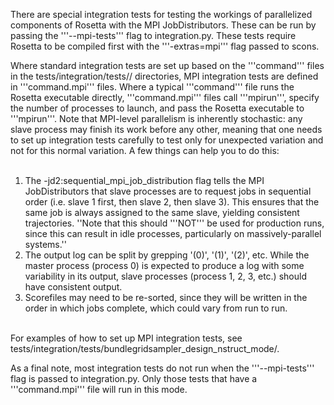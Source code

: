 
There are special integration tests for testing the workings of parallelized components of Rosetta with the MPI JobDistributors.  These can be run by passing the '''--mpi-tests''' flag to integration.py.  These tests require Rosetta to be compiled first with the '''-extras=mpi''' flag passed to scons.

Where standard integration tests are set up based on the '''command''' files in the tests/integration/tests/<testname>/ directories, MPI integration tests are defined in '''command.mpi''' files.  Where a typical '''command''' file runs the Rosetta executable directly, '''command.mpi''' files call '''mpirun''', specify the number of processes to launch, and pass the Rosetta executable to '''mpirun'''.  Note that MPI-level parallelism is inherently stochastic: any slave process may finish its work before any other, meaning that one needs to set up integration tests carefully to test only for unexpected variation and not for this normal variation.  A few things can help you to do this:<br/><br/>

1.  The -jd2:sequential_mpi_job_distribution flag tells the MPI JobDistributors that slave processes are to request jobs in sequential order (i.e. slave 1 first, then slave 2, then slave 3).  This ensures that the same job is always assigned to the same slave, yielding consistent trajectories.  ''Note that this should '''NOT''' be used for production runs, since this can result in idle processes, particularly on massively-parallel systems.''<br/>
2.  The output log can be split by grepping '(0)', '(1)', '(2)', etc.  While the master process (process 0) is expected to produce a log with some variability in its output, slave processes (process 1, 2, 3, etc.) should have consistent output.<br/>
3.  Scorefiles may need to be re-sorted, since they will be written in the order in which jobs complete, which could vary from run to run.<br/><br/>

For examples of how to set up MPI integration tests, see tests/integration/tests/bundlegridsampler_design_nstruct_mode/.

As a final note, most integration tests do not run when the '''--mpi-tests''' flag is passed to integration.py.  Only those tests that have a '''command.mpi''' file will run in this mode.
